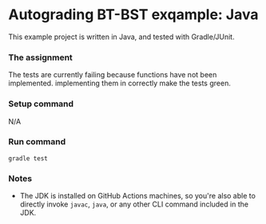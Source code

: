 # Autograding BT-BST exqample: Java
This example project is written in Java, and tested with Gradle/JUnit.

### The assignment
The tests are currently failing because functions have not been implemented. implementing them in correctly make the tests green.

### Setup command
N/A

### Run command
`gradle test`

### Notes
- The JDK is installed on GitHub Actions machines, so you're also able to directly invoke `javac`, `java`, or any other CLI command included in the JDK. 
